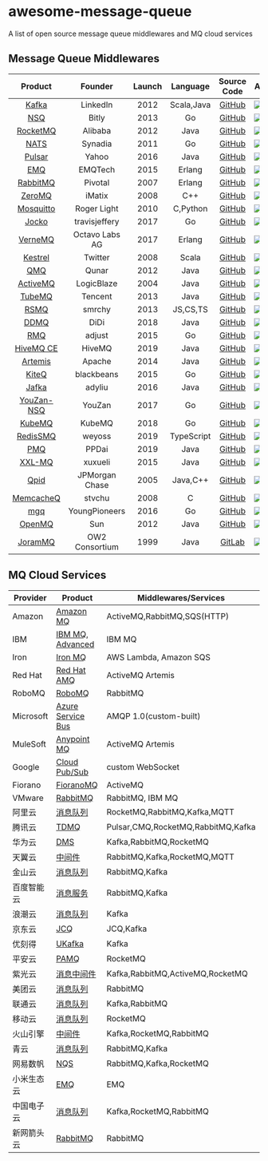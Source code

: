 # awesome-message-queue
A list of open source message queue middlewares and MQ cloud services

## Message Queue Middlewares

|                          Product                          |    Founder     | Launch |  Language  |                      Source Code                      | Activity                                                                                            | Watchers                                                                    | Forks                                                                                                     | Stars                                                                                                     |
|:---------------------------------------------------------:|:--------------:|:------:|:----------:|:-----------------------------------------------------:|-----------------------------------------------------------------------------------------------------|-----------------------------------------------------------------------------|-----------------------------------------------------------------------------------------------------------|-----------------------------------------------------------------------------------------------------------|
|             [Kafka](https://kafka.apache.org)             |    LinkedIn    |  2012  | Scala,Java |       [GitHub](https://github.com/apache/kafka)       | ![](https://img.shields.io/github/last-commit/apache/kafka)                                         | ![](https://img.shields.io/github/watchers/apache/kafka)                    | ![](https://img.shields.io/github/forks/apache/kafka)                                                     | ![](https://img.shields.io/github/stars/apache/kafka)                                                     |
|                   [NSQ](https://nsq.io)                   |     Bitly      |  2013  |     Go     |        [GitHub](https://github.com/nsqio/nsq)         | ![](https://img.shields.io/github/last-commit/nsqio/nsq)                                            | ![](https://img.shields.io/github/watchers/nsqio/nsq)                       | ![](https://img.shields.io/github/forks/nsqio/nsq)                                                        | ![](https://img.shields.io/github/stars/nsqio/nsq)                                                        |
|          [RocketMQ](https://rocketmq.apache.org)          |    Alibaba     |  2012  |    Java    |     [GitHub](https://github.com/apache/rocketmq)      | ![](https://img.shields.io/github/last-commit/apache/rocketmq)                                      | ![](https://img.shields.io/github/watchers/apache/rocketmq)                 | ![](https://img.shields.io/github/forks/apache/rocketmq)                                                  | ![](https://img.shields.io/github/stars/apache/rocketmq)                                                  |
|                 [NATS](https://nats.io/)                  |    Synadia     |  2011  |     Go     |   [GitHub](https://github.com/nats-io/nats-server)    | ![](https://img.shields.io/github/last-commit/nats-io/nats-server)                                  | ![](https://img.shields.io/github/watchers/nats-io/nats-server)             | ![](https://img.shields.io/github/forks/nats-io/nats-server)                                              | ![](https://img.shields.io/github/stars/nats-io/nats-server)                                              |
|            [Pulsar](https://pulsar.apache.org)            |     Yahoo      |  2016  |    Java    |      [GitHub](https://github.com/apache/pulsar)       | ![](https://img.shields.io/github/last-commit/apache/pulsar)                                        | ![](https://img.shields.io/github/watchers/apache/pulsar)                   | ![](https://img.shields.io/github/forks/apache/pulsar)                                                    | ![](https://img.shields.io/github/stars/apache/pulsar)                                                    |
|                [EMQ](https://www.emqx.io/)                |    EMQTech     |  2015  |   Erlang   |        [GitHub](https://github.com/emqx/emqx)         | ![](https://img.shields.io/github/last-commit/emqx/emqx)                                            | ![](https://img.shields.io/github/watchers/emqx/emqx)                       | ![](https://img.shields.io/github/forks/emqx/emqx)                                                        | ![](https://img.shields.io/github/stars/emqx/emqx)                                                        |
|           [RabbitMQ](https://www.rabbitmq.com)            |    Pivotal     |  2007  |   Erlang   | [GitHub](https://github.com/rabbitmq/rabbitmq-server) | ![](https://img.shields.io/github/last-commit/rabbitmq/rabbitmq-server)                             | ![](https://img.shields.io/github/watchers/rabbitmq/rabbitmq-server)        | ![](https://img.shields.io/github/forks/rabbitmq/rabbitmq-server)                                         | ![](https://img.shields.io/github/stars/rabbitmq/rabbitmq-server)                                         |
|               [ZeroMQ](https://zeromq.org)                |     iMatix     |  2008  |    C++     |      [GitHub](https://github.com/zeromq/libzmq)       | ![](https://img.shields.io/github/last-commit/zeromq/libzmq)                                        | ![](https://img.shields.io/github/watchers/zeromq/libzmq)                   | ![](https://img.shields.io/github/forks/zeromq/libzmq)                                                    | ![](https://img.shields.io/github/stars/zeromq/libzmq)                                                    |
|            [Mosquitto](https://mosquitto.org/)            |  Roger Light   |  2010  |  C,Python  |    [GitHub](https://github.com/eclipse/mosquitto)     | ![](https://img.shields.io/github/last-commit/eclipse/mosquitto)                                    | ![](https://img.shields.io/github/watchers/eclipse/mosquitto)               | ![](https://img.shields.io/github/forks/eclipse/mosquitto)                                                | ![](https://img.shields.io/github/stars/eclipse/mosquitto)                                                |
|      [Jocko](https://github.com/travisjeffery/jocko)      | travisjeffery  |  2017  |     Go     |   [GitHub](https://github.com/travisjeffery/jocko)    | ![](https://img.shields.io/github/last-commit/travisjeffery/jocko)                                  | ![](https://img.shields.io/github/watchers/travisjeffery/jocko)             | ![](https://img.shields.io/github/forks/travisjeffery/jocko)                                              | ![](https://img.shields.io/github/stars/travisjeffery/jocko)                                              |
|              [VerneMQ](https://vernemq.com)               | Octavo Labs AG |  2017  |   Erlang   |     [GitHub](https://github.com/vernemq/vernemq)      | ![](https://img.shields.io/github/last-commit/vernemq/vernemq)                                      | ![](https://img.shields.io/github/watchers/vernemq/vernemq)                 | ![](https://img.shields.io/github/forks/vernemq/vernemq)                                                  | ![](https://img.shields.io/github/stars/vernemq/vernemq)                                                  |
|       [Kestrel](https://twitter.github.io/kestrel)        |    Twitter     |  2008  |   Scala    | [GitHub](https://github.com/twitter-archive/kestrel)  | ![](https://img.shields.io/github/last-commit/twitter-archive/kestrel)                              | ![](https://img.shields.io/github/watchers/twitter-archive/kestrel)         | ![](https://img.shields.io/github/forks/twitter-archive/kestrel)                                          | ![](https://img.shields.io/github/stars/twitter-archive/kestrel)                                          |
|          [QMQ](https://github.com/qunarcorp/qmq)          |     Qunar      |  2012  |    Java    |      [GitHub](https://github.com/qunarcorp/qmq)       | ![](https://img.shields.io/github/last-commit/qunarcorp/qmq)                                        | ![](https://img.shields.io/github/watchers/qunarcorp/qmq)                   | ![](https://img.shields.io/github/forks/qunarcorp/qmq)                                                    | ![](https://img.shields.io/github/stars/qunarcorp/qmq)                                                    |
|          [ActiveMQ](https://activemq.apache.org)          |   LogicBlaze   |  2004  |    Java    |     [GitHub](https://github.com/apache/activemq)      | ![](https://img.shields.io/github/last-commit/apache/activemq)                                      | ![](https://img.shields.io/github/watchers/apache/activemq)                 | ![](https://img.shields.io/github/forks/apache/activemq)                                                  | ![](https://img.shields.io/github/stars/apache/activemq)                                                  |
|            [TubeMQ](https://tubemq.apache.org)            |    Tencent     |  2013  |    Java    |      [GitHub](https://github.com/Tencent/TubeMQ)      | ![](https://img.shields.io/github/last-commit/Tencent/TubeMQ)                                       | ![](https://img.shields.io/github/watchers/Tencent/TubeMQ)                  | ![](https://img.shields.io/github/forks/Tencent/TubeMQ)                                                   | ![](https://img.shields.io/github/stars/Tencent/TubeMQ)                                                   |
|          [RSMQ](https://github.com/smrchy/rsmq)           |     smrchy     |  2013  |  JS,CS,TS  |       [GitHub](https://github.com/smrchy/rsmq)        | ![](https://img.shields.io/github/last-commit/smrchy/rsmq)                                          | ![](https://img.shields.io/github/watchers/smrchy/rsmq)                     | ![](https://img.shields.io/github/forks/smrchy/rsmq)                                                      | ![](https://img.shields.io/github/stars/smrchy/rsmq)                                                      |
|           [DDMQ](https://github.com/didi/DDMQ)            |      DiDi      |  2018  |    Java    |        [GitHub](https://github.com/didi/DDMQ)         | ![](https://img.shields.io/github/last-commit/didi/DDMQ)                                            | ![](https://img.shields.io/github/watchers/didi/DDMQ)                       | ![](https://img.shields.io/github/forks/didi/DDMQ)                                                        | ![](https://img.shields.io/github/stars/didi/DDMQ)                                                        |
|           [RMQ](https://github.com/adjust/rmq)            |     adjust     |  2015  |     Go     |        [GitHub](https://github.com/adjust/rmq)        | ![](https://img.shields.io/github/last-commit/adjust/rmq)                                           | ![](https://img.shields.io/github/watchers/adjust/rmq)                      | ![](https://img.shields.io/github/forks/adjust/rmq)                                                       | ![](https://img.shields.io/github/stars/adjust/rmq)                                                       |
|           [HiveMQ CE](https://www.hivemq.com/)            |     HiveMQ     |  2019  |    Java    | [GitHub](https://github.com/apache/activemq-artemis)  | ![](https://img.shields.io/github/last-commit/hivemq/hivemq-community-edition)                      | ![](https://img.shields.io/github/watchers/hivemq/hivemq-community-edition) | ![](https://img.shields.io/github/forks/hivemq/hivemq-community-edition)                                  | ![](https://img.shields.io/github/stars/hivemq/hivemq-community-edition)                                  |
| [Artemis](https://activemq.apache.org/components/artemis) |     Apache     |  2014  |    Java    |         [GitHub](https://github.com/hivemq/)          | ![](https://img.shields.io/github/last-commit/apache/activemq-artemis)                              | ![](https://img.shields.io/github/watchers/apache/activemq-artemis)         | ![](https://img.shields.io/github/forks/apache/activemq-artemis)                                          | ![](https://img.shields.io/github/stars/apache/activemq-artemis)                                          |
|       [KiteQ](https://github.com/blackbeans/kiteq)        |   blackbeans   |  2015  |     Go     |     [GitHub](https://github.com/blackbeans/kiteq)     | ![](https://img.shields.io/github/last-commit/blackbeans/kiteq)                                     | ![](https://img.shields.io/github/watchers/blackbeans/kiteq)                | ![](https://img.shields.io/github/forks/blackbeans/kiteq)                                                 | ![](https://img.shields.io/github/stars/blackbeans/kiteq)                                                 |
|         [Jafka](https://github.com/adyliu/jafka)          |     adyliu     |  2016  |    Java    |       [GitHub](https://github.com/adyliu/jafka)       | ![](https://img.shields.io/github/last-commit/adyliu/jafka)                                         | ![](https://img.shields.io/github/watchers/adyliu/jafka)                    | ![](https://img.shields.io/github/forks/adyliu/jafka)                                                     | ![](https://img.shields.io/github/stars/adyliu/jafka)                                                     |
|        [YouZan-NSQ](https://github.com/youzan/nsq)        |     YouZan     |  2017  |     Go     |        [GitHub](https://github.com/youzan/nsq)        | ![](https://img.shields.io/github/last-commit/youzan/nsq)                                           | ![](https://img.shields.io/github/watchers/youzan/nsq)                      | ![](https://img.shields.io/github/forks/youzan/nsq)                                                       | ![](https://img.shields.io/github/stars/youzan/nsq)                                                       |
|                [KubeMQ](https://kubemq.io)                |     KubeMQ     |  2018  |     Go     |        [GitHub](https://github.com/kubemq-io/)        | ![](https://img.shields.io/github/last-commit/kubemq-io/kubemq-community)                           | ![](https://img.shields.io/github/watchers/kubemq-io/kubemq-community)      | ![](https://img.shields.io/github/forks/kubemq-io/kubemq-community)                                       | ![](https://img.shields.io/github/stars/kubemq-io/kubemq-community)                                       |
|      [RedisSMQ](https://github.com/weyoss/redis-smq)      |     weyoss     |  2019  | TypeScript |     [GitHub](https://github.com/weyoss/redis-smq)     | ![](https://img.shields.io/github/last-commit/weyoss/redis-smq)                                     | ![](https://img.shields.io/github/watchers/weyoss/redis-smq)                | ![](https://img.shields.io/github/forks/weyoss/redis-smq)                                                 | ![](https://img.shields.io/github/stars/weyoss/redis-smq)                                                 |
|          [PMQ](https://github.com/ppdaicorp/pmq)          |     PPDai      |  2019  |    Java    |      [GitHub](https://github.com/ppdaicorp/pmq)       | ![](https://img.shields.io/github/last-commit/ppdaicorp/pmq)                                        | ![](https://img.shields.io/github/watchers/ppdaicorp/pmq)                   | ![](https://img.shields.io/github/forks/ppdaicorp/pmq)                                                    | ![](https://img.shields.io/github/stars/ppdaicorp/pmq)                                                    |
|         [XXL-MQ](https://www.xuxueli.com/xxl-mq/)         |    xuxueli     |  2015  |    Java    |      [GitHub](https://github.com/xuxueli/xxl-mq)      | ![](https://img.shields.io/github/last-commit/xuxueli/xxl-mq)                                       | ![](https://img.shields.io/github/watchers/xuxueli/xxl-mq)                  | ![](https://img.shields.io/github/forks/xuxueli/xxl-mq)                                                   | ![](https://img.shields.io/github/stars/xuxueli/xxl-mq)                                                   |
|          [Qpid](https://github.com/apache/qpid)           | JPMorgan Chase |  2005  |  Java,C++  |     [GitHub](https://github.com/stvchu/memcacheq)     | ![](https://img.shields.io/github/last-commit/apache/qpid)                                          | ![](https://img.shields.io/github/watchers/apache/qpid)                     | ![](https://img.shields.io/github/forks/apache/qpid)                                                      | ![](https://img.shields.io/github/stars/apache/qpid)                                                      |
|       [MemcacheQ](http://memcachedb.org/memcacheq)        |     stvchu     |  2008  |     C      |       [GitHub](https://github.com/apache/qpid)        | ![](https://img.shields.io/github/last-commit/stvchu/memcacheq)                                     | ![](https://img.shields.io/github/watchers/stvchu/memcacheq)                | ![](https://img.shields.io/github/forks/stvchu/memcacheq)                                                 | ![](https://img.shields.io/github/stars/stvchu/memcacheq)                                                 |
|        [mgq](https://github.com/YoungPioneers/mgq)        | YoungPioneers  |  2016  |     Go     |    [GitHub](https://github.com/YoungPioneers/mgq)     | ![](https://img.shields.io/github/last-commit/YoungPioneers/mgq)                                    | ![](https://img.shields.io/github/watchers/YoungPioneers/mgq)               | ![](https://img.shields.io/github/forks/YoungPioneers/mgq)                                                | ![](https://img.shields.io/github/stars/YoungPioneers/mgq)                                                |
|         [OpenMQ](https://javaee.github.io/openmq)         |      Sun       |  2012  |    Java    |   [GitHub](https://github.com/eclipse-ee4j/openmq)    | ![](https://img.shields.io/github/last-commit/eclipse-ee4j/openmq)                                  | ![](https://img.shields.io/github/watchers/eclipse-ee4j/openmq)             | ![](https://img.shields.io/github/forks/eclipse-ee4j/openmq)                                              | ![](https://img.shields.io/github/stars/eclipse-ee4j/openmq)                                              |
|             [JoramMQ](https://joram.ow2.io/)              | OW2 Consortium |  1999  |    Java    |     [GitLab](https://gitlab.ow2.org/joram/joram)      | ![](https://img.shields.io/gitlab/last-commit/joram/joram?gitlab_url=https%3A%2F%2Fgitlab.ow2.org)  |                                                                             | ![](https://img.shields.io/gitlab/forks/joram/joram?gitlab_url=https%3A%2F%2Fgitlab.ow2.org&style=social) | ![](https://img.shields.io/gitlab/stars/joram/joram?gitlab_url=https%3A%2F%2Fgitlab.ow2.org&style=social) |

## MQ Cloud Services

| Provider  | Product                                                                                             | Middlewares/Services               |
|-----------|-----------------------------------------------------------------------------------------------------|------------------------------------|
| Amazon    | [Amazon MQ](https://aws.amazon.com/amazon-mq/)                                                      | ActiveMQ,RabbitMQ,SQS(HTTP)        |
| IBM       | [IBM MQ](https://www.ibm.com/products/mq), [Advanced](https://www.ibm.com/products/mq/advanced)     | IBM MQ                             |
| Iron      | [Iron MQ](https://www.iron.io/mq)                                                                   | AWS Lambda, Amazon SQS             |
| Red Hat   | [Red Hat AMQ](https://www.redhat.com/zh/technologies/jboss-middleware/amq)                          | ActiveMQ Artemis                   |
| RoboMQ    | [RoboMQ](https://www.robomq.io/)                                                                    | RabbitMQ                           |
| Microsoft | [Azure Service Bus](https://azure.microsoft.com/en-us/products/service-bus/)                        | AMQP 1.0(custom-built)             |
| MuleSoft  | [Anypoint MQ](https://www.mulesoft.com/platform/anypoint-mq-message-queue)                          | ActiveMQ Artemis                   |
| Google    | [Cloud Pub/Sub](https://cloud.google.com/pubsub)                                                    | custom WebSocket                   |
| Fiorano   | [FioranoMQ](https://www.fiorano.com/products/fiorano_mq)                                            | ActiveMQ                           |
| VMware    | [RabbitMQ](https://tanzu.vmware.com/rabbitmq)                                                       | RabbitMQ, IBM MQ                   |
| 阿里云       | [消息队列](https://www.aliyun.com/product/ons)                                                          | RocketMQ,RabbitMQ,Kafka,MQTT       |
| 腾讯云       | [TDMQ](https://cloud.tencent.com/product/tdmq)                                                      | Pulsar,CMQ,RocketMQ,RabbitMQ,Kafka |
| 华为云       | [DMS](https://www.hwc.cn/Mddleware/dms.html)                                                        | Kafka,RabbitMQ,RocketMQ            |
| 天翼云       | [中间件](https://www.ctyun.cn/document/search/%E4%B8%AD%E9%97%B4%E4%BB%B6)                             | RabbitMQ,Kafka,RocketMQ,MQTT       |
| 金山云       | [消息队列](https://www.ksyun.com/ns/search.html?value=%E6%B6%88%E6%81%AF)                               | RabbitMQ,Kafka                     |
| 百度智能云     | [消息服务](https://cloud.baidu.com/search.html?q=%E6%B6%88%E6%81%AF)                                    | RabbitMQ,Kafka                     |
| 浪潮云       | [消息队列](https://cloud.inspur.com/product/KAFKA/)                                                     | Kafka                              |
| 京东云       | [JCQ](https://www.jdcloud.com/cn/products/message-queue)                                            | JCQ,Kafka                          |
| 优刻得       | [UKafka](https://www.ucloud.cn/site/product/ukafka.html)                                            | Kafka                              |
| 平安云       | [PAMQ](https://yun.pingan.com/ssr/products/PAMQ)                                                    | RocketMQ                           |
| 紫光云       | [消息中间件](https://www.unicloud.com/search/document.html?word=%E6%B6%88%E6%81%AF%E9%98%9F%E5%88%97)    | Kafka,RabbitMQ,ActiveMQ,RocketMQ   |
| 美团云       | [消息队列](https://www.mtyun.com/product/rabbitmq)                                                      | RabbitMQ                           |
| 联通云       | [消息队列](https://www.cucloud.cn/searchResult.html?keyword=%E6%B6%88%E6%81%AF%E9%98%9F%E5%88%97)       | Kafka,RabbitMQ                     |
| 移动云       | [消息队列](https://ecloud.he.chinamobile.com/product-introduction/rocketmq)                             | RocketMQ                           |
| 火山引擎      | [中间件](https://www.volcengine.com/product/list)                                                      | Kafka,RocketMQ,RabbitMQ            |
| 青云        | [消息队列](https://www.qingcloud.com/ss?q=%E6%B6%88%E6%81%AF%E9%98%9F%E5%88%97)                         | RabbitMQ,Kafka                     |
| 网易数帆      | [NQS](https://sf.163.com/product/nqs)                                                               | RabbitMQ,Kafka,RocketMQ            |
| 小米生态云     | [EMQ](https://cnbj6.cloud.mi.com/#/index/product/emq)                                               | EMQ                                |
| 中国电子云     | [消息队列](https://www.cecloud.com/dynamic/search-result/105?word=%E6%B6%88%E6%81%AF%E9%98%9F%E5%88%97) | Kafka,RocketMQ,RabbitMQ            |
| 新网箭头云     | [RabbitMQ](http://www.xinnet.com/cs/rabbitmq.html)                                                  | RabbitMQ                           |
